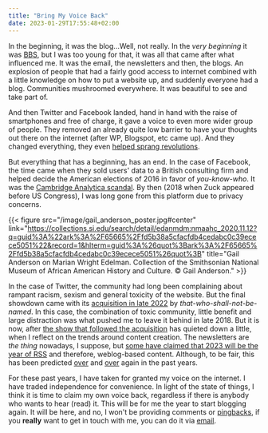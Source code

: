 ```yaml
---
title: "Bring My Voice Back"
date: 2023-01-29T17:55:48+02:00
---
```

In the beginning, it was the blog...Well, not really. In the *very
beginning* it was [BBS](https://en.wikipedia.org/wiki/Bulletin_board_system
"Bulletin board system article in Wikipedia"), but I was too young for that, it
was all that came after what influenced me. It was the email, the newsletters
and then, the blogs. An explosion of people that had a fairly good access to
internet combined with a little knowledge on how to put a website up, and
suddenly everyone had a blog. Communities mushroomed everywhere. It was
beautiful to see and take part of.

And then Twitter and Facebook landed, hand in hand with the raise of smartphones
and free of charge, it gave a voice to even more wider group of people. They
removed an  already quite low barrier to have
your thoughts out there on the internet (after WP, Blogspot, etc came up). And
they changed everything, they even [helped sprang
revolutions](https://en.wikipedia.org/wiki/Arab_Spring "Arab Spring article in
Wikipedia").

But everything that has a beginning, has an end. In the case of Facebook, the
time came when they sold users' data to a British consulting firm and helped
decide the American elections of 2016 in favor of _you-know-who_. It was the [Cambridge Analytica
scandal](https://en.wikipedia.org/wiki/Facebook%E2%80%93Cambridge_Analytica_data_scandal
"Facebook-Cambridge Analytica data scandal in Wikipedia"). By then (2018 when
Zuck appeared before US Congress), I was long gone from this platform due to
privacy concerns.

{{< figure src="/image/gail_anderson_poster.jpg#center" link="https://collections.si.edu/search/detail/edanmdm:nmaahc_2020.11.12?q=guid%3A%22ark%3A%2F65665%2Ffd5b38a5cfacfdb4cedabc0c39ecece5051%22&record=1&hlterm=guid%3A%26quot%3Bark%3A%2F65665%2Ffd5b38a5cfacfdb4cedabc0c39ecece5051%26quot%3B" title="Gail Anderson on Marian Wright Edelman. Collection of the Smithsonian National Museum of African American History and Culture. © Gail Anderson." >}}

In the case of Twitter, the community had long been complaining about rampant
racism, sexism and general toxicity of the website. But the final showdown came
with its [acquisition in late
2022](https://en.wikipedia.org/wiki/Twitter#Acquisition_by_Elon_Musk "Twitter's
Acquisition in late 2022 in Wikipedia") by _that-who-shall-not-be-named_. In this
case, the combination of toxic community, little benefit and large distraction
was what pushed me to leave it behind in late 2018. But it is now, after [the
show that followed the acquisition](https://twitterisgoinggreat.com/ "Link to
Twitter Is Going Great news timeline") has quieted down a little, when I reflect
on the trends around content creation. The newsletters are _the thing_ nowadays,
I suppose, but [some have claimed that 2023 will be the year of
RSS](https://www.niemanlab.org/2022/12/this-is-the-year-of-the-rss-reader-really/
"Link to NiemanLab think-tank article on the resurgence of RSS in 2023") and
therefore, weblog-based content. Although, to be fair, this has been predicted
[over](https://www.wired.com/story/rss-readers-feedly-inoreader-old-reader/
"Wired's article from 2018 advocating for a revival of RSS") and
[over](https://www.inoreader.com/blog/2020/09/rss-readers-are-coming-back-why-now-is-the-time-for-a-revival.html
"Inoreader (a content reader platform) take on the revival of RSS in 2020")
again in the past years.

For these past years, I have taken for granted my voice on the internet. I have
traded independence for convenience. In light of the state of things, I think it
is time to claim my own voice back, regardless if there is anybody who wants to
hear (read) it. This will be for me the year to start blogging again. It will be
here, and no, I won't be providing comments or
[pingbacks](https://en.wikipedia.org/wiki/Pingback "Pingback article in
Wikipedia"), if you **really** want to get in touch with me, you can do it via
[email](https://manuel.is/about/ "About page in manuel.is").
